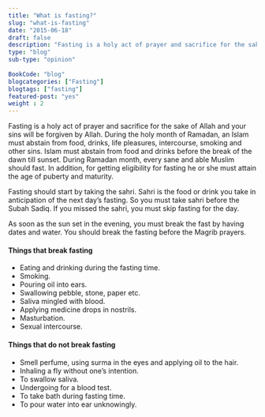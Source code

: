 ```yaml
--- 
title: "What is fasting?" 
slug: "what-is-fasting"
date: "2015-06-18" 
draft: false 
description: "Fasting is a holy act of prayer and sacrifice for the sake of Allah and your sins will be forgiven by Allah." 
type: "blog"
sub-type: "opinion" 
 
BookCode: "blog"
blogcategories: ["Fasting"]
blogtags: ["fasting"]
featured-post: "yes"
weight : 2
---  
```

Fasting is a holy act of prayer and sacrifice for the sake of Allah and your sins will be forgiven by Allah. During the holy month of Ramadan, an Islam must abstain from food, drinks, life pleasures, intercourse, smoking and other sins. Islam must abstain from food and drinks before the break of the dawn till sunset. During Ramadan month, every sane and able Muslim should fast. In addition, for getting eligibility for fasting he or she must attain the age of puberty and maturity.

Fasting should start by taking the sahri. Sahri is the food or drink you take in anticipation of the next day’s fasting. So you must take sahri before the Subah Sadiq. If you missed the sahri, you must skip fasting for the day.

As soon as the sun set in the evening, you must break the fast by having dates and water. You should break the fasting before the Magrib prayers.

#### Things that break fasting
* Eating and drinking during the fasting time.
* Smoking.
* Pouring oil into ears.
* Swallowing pebble, stone, paper etc.
* Saliva mingled with blood.
* Applying medicine drops in nostrils.
* Masturbation.
* Sexual intercourse.

#### Things that do not break fasting
* Smell perfume, using surma in the eyes and applying oil to the hair.
* Inhaling a fly without one’s intention.
* To swallow saliva.
* Undergoing for a blood test.
* To take bath during fasting time.
* To pour water into ear unknowingly.

